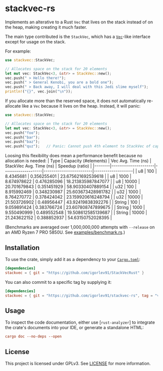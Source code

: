 # stackvec-rs
Implements an alterative to a Rust `Vec` that lives on the stack instead of on the heap, making creating it much faster.

The main type contributed is the `StackVec`, which has a [`Vec`](https://doc.rust-lang.org/std/vec/struct.Vec.html)-like interface except for usage on the stack.

For example:
```rust
use stackvec::StackVec;

// Allocates space on the stack for 20 elements
let mut vec: StackVec<3, &str> = StackVec::new();
vec.push(" > Hello there!");
vec.push(" > General Kenobi, you are a bold one");
vec.push(" > Back away, I will deal with this Jedi slime myself");
println!("{}", vec.join("\n"));
```

If you allocate more than the reserved space, it does not automatically re-allocate like a `Vec` because it lives on the heap. Instead, it will panic:
```rust
use stackvec::StackVec;

// Allocates space on the stack for 20 elements
let mut vec: StackVec<3, &str> = StackVec::new();
vec.push("foo");
vec.push("bar");
vec.push("baz");
vec.push("quz");   // Panic: Cannot push 4th element to StackVec of capacity 3
```

Loosing this flexibility does mean a performance benefit because no allocation is needed:
| Type   | Capacity (#elements) | Vec Avg. Time (ns) | StackVec Avg. Time (ns) | Speedup (ratio)    |
|--------|----------------------|--------------------|-------------------------|--------------------|
| u8     | 100                  | 8.4345681          | 0.356255401             | 23.675621692539618 |
| u8     | 1000                 | 8.674978622        | 0.476285096             | 18.213835987847077 |
| u8     | 10000                | 20.701679843       | 0.351451929             | 58.90330407889154  |
| u32    | 100                  | 8.915992469        | 0.348230987             | 25.603673428981782 |
| u32    | 1000                 | 8.764270772        | 0.378424042             | 23.159920616248794 |
| u32    | 10000                | 21.503726902       | 0.48956447              | 43.92419838392276  |
| String | 100                  | 9.059891424        | 0.383766724             | 23.607808747899675 |
| String | 1000                 | 9.550490999        | 0.489552548             | 19.508612585139687 |
| String | 10000                | 21.243622152       | 0.388852937             | 54.63150752028395  |

(Benchmarks are averaged over 1,000,000,000 attempts with `--release` on an AMD Ryzen 7 PRO 5850U. See [examples/benchmark.rs](./examples/benchmark.rs).)


## Installation
To use the crate, simply add it as a dependency to your [`Cargo.toml`](https://doc.rust-lang.org/cargo/reference/manifest.html):
```toml
[dependencies]
stackvec = { git = "https://github.com/igorlev91/StackVecRust" }
```

You can also commit to a specific tag by supplying it:
```toml
[dependencies]
stackvec = { git = "https://github.com/igorlev91/stackvec-rs", tag = "v0.1.0" }
```


## Usage
To inspect the code documentation, either use [`rust-analyzer`] to integrate the crate's documents into your IDE, or generate a standalone HTML:
```toml
cargo doc --no-deps --open
```

## License
This project is licensed under GPLv3. See [LICENSE](./LICENSE) for more information.
